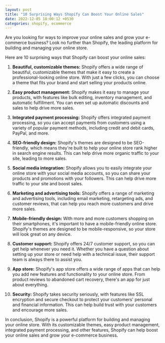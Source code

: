 ```yaml
---
layout: post
title: "10 Surprising Ways Shopify Can Boost Your Online Sales"
date: 2022-12-05 18:00:12 +0530
categories: shopify, ecommerce
---
```


Are you looking for ways to improve your online sales and grow your e-commerce business? Look no further than Shopify, the leading platform for building and managing your online store.

Here are 10 surprising ways that Shopify can boost your online sales:

1. **Beautiful, customizable themes:** Shopify offers a wide range of beautiful, customizable themes that make it easy to create a professional-looking online store. With just a few clicks, you can choose a theme that fits your brand and start selling your products online.

2. **Easy product management:** Shopify makes it easy to manage your products, with features like bulk editing, inventory management, and automatic fulfillment. You can even set up automatic discounts and sales to help drive more sales.

3. **Integrated payment processing:** Shopify offers integrated payment processing, so you can accept payments from customers using a variety of popular payment methods, including credit and debit cards, PayPal, and more.

4. **SEO-friendly design:** Shopify's themes are designed to be SEO-friendly, which means they're built to help your online store rank higher in search engine results. This can help drive more organic traffic to your site, leading to more sales.

5. **Social media integration:** Shopify allows you to easily integrate your online store with your social media accounts, so you can share your products and promotions with your followers. This can help drive more traffic to your site and boost sales.

6. **Marketing and advertising tools:** Shopify offers a range of marketing and advertising tools, including email marketing, retargeting ads, and customer reviews, that can help you reach more customers and drive more sales.

7. **Mobile-friendly design:** With more and more customers shopping on their smartphones, it's important to have a mobile-friendly online store. Shopify's themes are designed to be mobile-responsive, so your store will look great on any device.

8. **Customer support:** Shopify offers 24/7 customer support, so you can get help whenever you need it. Whether you have a question about setting up your store or need help with a technical issue, their support team is always there to assist you.

9. **App store:** Shopify's app store offers a wide range of apps that can help you add new features and functionality to your online store. From product reviews to abandoned cart recovery, there's an app for just about everything.

10. **Security:** Shopify takes security seriously, with features like SSL encryption and secure checkout to protect your customers' personal and financial information. This can help build trust with your customers and encourage more sales.

In conclusion, Shopify is a powerful platform for building and managing your online store. With its customizable themes, easy product management, integrated payment processing, and other features, Shopify can help boost your online sales and grow your e-commerce business.
